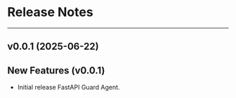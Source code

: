 Release Notes
=============


___

v0.0.1 (2025-06-22)
-------------------

New Features (v0.0.1)
------------
- Initial release FastAPI Guard Agent.

